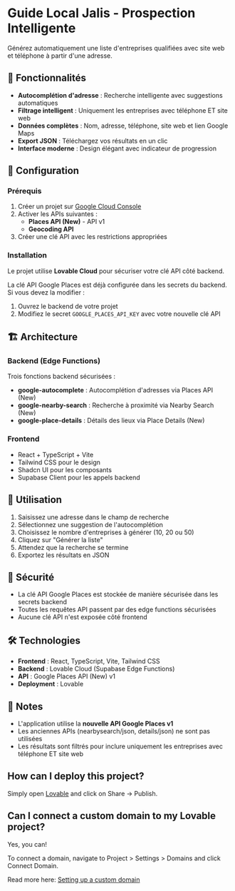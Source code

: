 # Guide Local Jalis - Prospection Intelligente

Générez automatiquement une liste d'entreprises qualifiées avec site web et téléphone à partir d'une adresse.

## 🚀 Fonctionnalités

- **Autocomplétion d'adresse** : Recherche intelligente avec suggestions automatiques
- **Filtrage intelligent** : Uniquement les entreprises avec téléphone ET site web
- **Données complètes** : Nom, adresse, téléphone, site web et lien Google Maps
- **Export JSON** : Téléchargez vos résultats en un clic
- **Interface moderne** : Design élégant avec indicateur de progression

## 🔧 Configuration

### Prérequis

1. Créer un projet sur [Google Cloud Console](https://console.cloud.google.com)
2. Activer les APIs suivantes :
   - **Places API (New)** - API v1
   - **Geocoding API**
3. Créer une clé API avec les restrictions appropriées

### Installation

Le projet utilise **Lovable Cloud** pour sécuriser votre clé API côté backend.

La clé API Google Places est déjà configurée dans les secrets du backend. Si vous devez la modifier :
1. Ouvrez le backend de votre projet
2. Modifiez le secret `GOOGLE_PLACES_API_KEY` avec votre nouvelle clé API

## 🏗️ Architecture

### Backend (Edge Functions)

Trois fonctions backend sécurisées :

- **google-autocomplete** : Autocomplétion d'adresses via Places API (New)
- **google-nearby-search** : Recherche à proximité via Nearby Search (New)  
- **google-place-details** : Détails des lieux via Place Details (New)

### Frontend

- React + TypeScript + Vite
- Tailwind CSS pour le design
- Shadcn UI pour les composants
- Supabase Client pour les appels backend

## 📖 Utilisation

1. Saisissez une adresse dans le champ de recherche
2. Sélectionnez une suggestion de l'autocomplétion
3. Choisissez le nombre d'entreprises à générer (10, 20 ou 50)
4. Cliquez sur "Générer la liste"
5. Attendez que la recherche se termine
6. Exportez les résultats en JSON

## 🔐 Sécurité

- La clé API Google Places est stockée de manière sécurisée dans les secrets backend
- Toutes les requêtes API passent par des edge functions sécurisées
- Aucune clé API n'est exposée côté frontend

## 🛠️ Technologies

- **Frontend** : React, TypeScript, Vite, Tailwind CSS
- **Backend** : Lovable Cloud (Supabase Edge Functions)
- **API** : Google Places API (New) v1
- **Deployment** : Lovable

## 📝 Notes

- L'application utilise la **nouvelle API Google Places v1**
- Les anciennes APIs (nearbysearch/json, details/json) ne sont pas utilisées
- Les résultats sont filtrés pour inclure uniquement les entreprises avec téléphone ET site web

## How can I deploy this project?

Simply open [Lovable](https://lovable.dev/projects/69a13559-0093-427a-a955-41b7006d01ed) and click on Share -> Publish.

## Can I connect a custom domain to my Lovable project?

Yes, you can!

To connect a domain, navigate to Project > Settings > Domains and click Connect Domain.

Read more here: [Setting up a custom domain](https://docs.lovable.dev/features/custom-domain#custom-domain)
